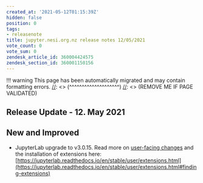 ```yaml
---
created_at: '2021-05-12T01:15:39Z'
hidden: false
position: 0
tags:
- releasenote
title: jupyter.nesi.org.nz release notes 12/05/2021
vote_count: 0
vote_sum: 0
zendesk_article_id: 360004424575
zendesk_section_id: 360001150156
---
```




[//]: <> (REMOVE ME IF PAGE VALIDATED)
[//]: <> (vvvvvvvvvvvvvvvvvvvv)
!!! warning
    This page has been automatically migrated and may contain formatting errors.
[//]: <> (^^^^^^^^^^^^^^^^^^^^)
[//]: <> (REMOVE ME IF PAGE VALIDATED)

## Release Update - 12. May 2021

## New and Improved

-   JupyterLab upgrade to v3.0.15.
Read more on [user-facing
changes](https://jupyterlab.readthedocs.io/en/stable/getting_started/changelog.html#user-facing-changes)
and the installation of extensions here:
[https://jupyterlab.readthedocs.io/en/stable/user/extensions.html](https://jupyterlab.readthedocs.io/en/stable/user/extensions.html#finding-extensions)